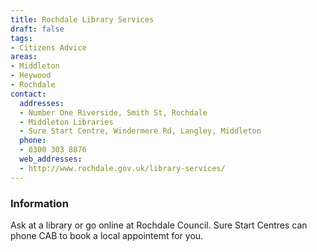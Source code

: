 ```yaml
---
title: Rochdale Library Services
draft: false
tags:
- Citizens Advice
areas:
- Middleton
- Heywood
- Rochdale
contact:
  addresses:
  - Number One Riverside, Smith St, Rochdale
  - Middleton Libraries
  - Sure Start Centre, Windermere Rd, Langley, Middleton
  phone:
  - 0300 303 8876
  web_addresses:
  - http://www.rochdale.gov.uk/library-services/
---
```


### Information
Ask at a library or go online at Rochdale Council.
Sure Start Centres can phone CAB to book a local
appointemt for you.
